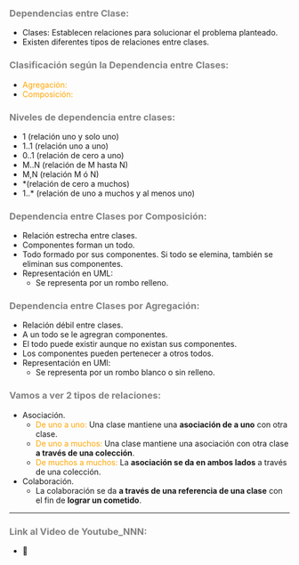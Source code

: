 ### <span style="color:grey">Dependencias entre Clase:</span>
- Clases: Establecen relaciones para solucionar el problema planteado.
- Existen diferentes tipos de relaciones entre clases.

### <span style="color:grey">Clasificación según la Dependencia entre Clases:</span>

- <span style="color:orange">Agregación:</span>
- <span style="color:orange">Composición:</span>
    
### <span style="color:grey">Niveles de dependencia entre clases:</span>
- 1 (relación uno y solo uno)
- 1..1 (relación uno a uno)
- 0..1 (relación de cero a uno)
- M..N (relación de M hasta N)
- M,N (relación M ó N)
- *(relación de cero a muchos)
- 1..* (relación de uno a muchos y al menos uno)

### <span style="color:grey">Dependencia entre Clases por Composición:</span>

- Relación estrecha entre clases.
- Componentes forman un todo.
- Todo formado por sus componentes. Si todo se elemina, también se eliminan sus componentes.
- Representación en UML: 
    - Se representa por un rombo relleno.

### <span style="color:grey">Dependencia entre Clases por Agregación:</span>
- Relación débil entre clases.
- A un todo se le agregran componentes.
- El todo puede existir aunque no existan sus componentes.
- Los componentes pueden pertenecer a otros todos.
- Representación en UMl:
    - Se representa por un rombo blanco o sin relleno.    


### <span style="color:grey">Vamos a ver 2 tipos de relaciones:</span>

- Asociación.
    - <span style="color:orange">De uno a uno:</span> Una clase mantiene una **asociación de a uno** con otra clase.
    - <span style="color:orange">De uno a muchos:</span> Una clase mantiene una asociación con otra clase **a través de una colección**.
    - <span style="color:orange">De muchos a muchos:</span> La **asociación se da en ambos lados** a través de una colección.
- Colaboración.
    - La colaboración se da **a través de una referencia de una clase** con el fin de **lograr un cometido**.

***
### <span style="color:grey">Link al Video de Youtube_NNN:</span>
- 🔗